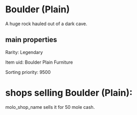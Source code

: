 # Boulder (Plain)

A huge rock hauled out of a dark cave.

## main properties

Rarity: Legendary

Item uid: Boulder Plain Furniture

Sorting priority: 9500

# shops selling Boulder (Plain):

molo_shop_name sells it for 50 mole cash.